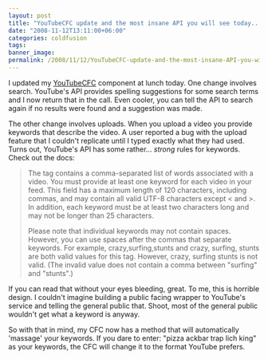 ```yaml
---
layout: post
title: "YouTubeCFC update and the most insane API you will see today..."
date: "2008-11-12T13:11:00+06:00"
categories: coldfusion 
tags: 
banner_image: 
permalink: /2008/11/12/YouTubeCFC-update-and-the-most-insane-API-you-will-see-today
---
```


I updated my <a href="http://youtubecfc.riaforge.org">YouTubeCFC</a> component at lunch today. One change involves search. YouTube's API provides spelling suggestions for some search terms and I now return that in the call. Even cooler, you can tell the API to search again if no results were found and a suggestion was made.

The other change involves uploads. When you upload a video you provide keywords that describe the video. A user reported a bug with the upload feature that I couldn't replicate until I typed exactly what they had used. Turns out, YouTube's API has some rather... <i>strong</i> rules for keywords. Check out the docs:

<blockquote>
<p>
The <media:keywords> tag contains a comma-separated list of words associated with a video. You must provide at least one keyword for 
each video in your feed. This field has a maximum length of 120 characters, including commas, and may contain all valid 
UTF-8 characters except &lt; and &gt;. In addition, each keyword must be at least two characters long and may not be longer than 25 characters.
</p>
<p>
Please note that individual keywords may not contain spaces. However, you can use spaces after the commas that separate keywords. 
For example, crazy,surfing,stunts and crazy, surfing, stunts are both valid values for this tag. However, crazy, surfing stunts 
is not valid. (The invalid value does not contain a comma between "surfing" and "stunts".)
</p>
</blockquote>

If you can read that without your eyes bleeding, great. To me, this is horrible design. I couldn't imagine building a public facing wrapper to YouTube's service and telling the general public that. Shoot, most of the general public wouldn't get what a keyword is anyway.

So with that in mind, my CFC now has a method that will automatically 'massage' your keywords. If you dare to enter: "pizza ackbar trap lich king" as your keywords, the CFC will change it to the format YouTube prefers.